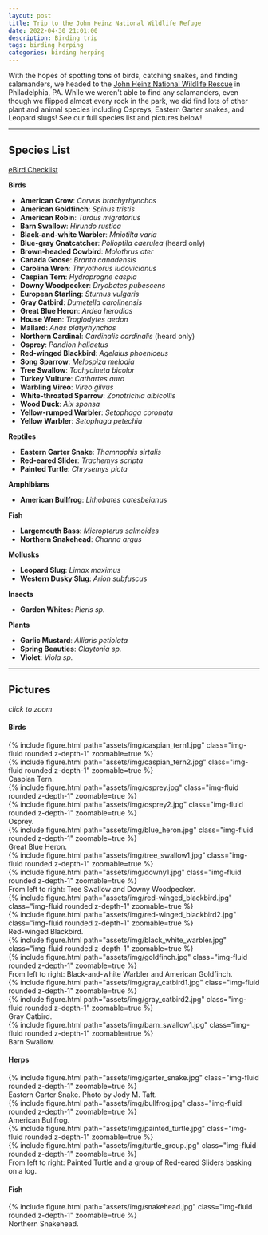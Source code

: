 ```yaml
---
layout: post
title: Trip to the John Heinz National Wildlife Refuge
date: 2022-04-30 21:01:00
description: Birding trip
tags: birding herping
categories: birding herping
---
```


With the hopes of spotting tons of birds, catching snakes, and finding salamanders, we headed to the [John Heinz National Wildlife Rescue](https://www.fws.gov/refuge/john-heinz-tinicum) in
Philadelphia, PA. While we weren't able to find any salamanders, even though we flipped almost every rock in the park, we did find lots of other plant and animal species including Ospreys, 
Eastern Garter snakes, and Leopard slugs! See our full species list and pictures below!

*** 

## Species List
[eBird Checklist](https://ebird.org/checklist/S108538770) 

**Birds**
- **American Crow**: _Corvus brachyrhynchos_
- **American Goldfinch**: _Spinus tristis_
- **American Robin**: _Turdus migratorius_
- **Barn Swallow**: _Hirundo rustica_
- **Black-and-white Warbler**: _Mniotilta varia_
- **Blue-gray Gnatcatcher**: _Polioptila caerulea_ (heard only)
- **Brown-headed Cowbird**: _Molothrus ater_
- **Canada Goose**: _Branta canadensis_
- **Carolina Wren**: _Thryothorus ludovicianus_
- **Caspian Tern**: _Hydroprogne caspia_
- **Downy Woodpecker**: _Dryobates pubescens_
- **European Starling**: _Sturnus vulgaris_
- **Gray Catbird**: _Dumetella carolinensis_
- **Great Blue Heron**: _Ardea herodias_
- **House Wren**: _Troglodytes aedon_
- **Mallard**: _Anas platyrhynchos_
- **Northern Cardinal**: _Cardinalis cardinalis_ (heard only)
- **Osprey**: _Pandion haliaetus_
- **Red-winged Blackbird**: _Agelaius phoeniceus_
- **Song Sparrow**: _Melospiza melodia_
- **Tree Swallow**: _Tachycineta bicolor_
- **Turkey Vulture**: _Cathartes aura_
- **Warbling Vireo**: _Vireo gilvus_
- **White-throated Sparrow**: _Zonotrichia albicollis_
- **Wood Duck**: _Aix sponsa_
- **Yellow-rumped Warbler**: _Setophaga coronata_
- **Yellow Warbler**: _Setophaga petechia_

**Reptiles**
- **Eastern Garter Snake**: _Thamnophis sirtalis_
- **Red-eared Slider**: _Trachemys scripta_
- **Painted Turtle**: _Chrysemys picta_

**Amphibians**
- **American Bullfrog**: _Lithobates catesbeianus_

**Fish**
- **Largemouth Bass**: _Micropterus salmoides_
- **Northern Snakehead**: _Channa argus_

**Mollusks**
- **Leopard Slug**: _Limax maximus_
- **Western Dusky Slug**: _Arion subfuscus_

**Insects**
- **Garden Whites**: _Pieris sp._

**Plants**
- **Garlic Mustard**: _Alliaris petiolata_
- **Spring Beauties**: _Claytonia sp._
- **Violet**: _Viola sp._

***

## Pictures
_click to zoom_

#### Birds

<div class="row mt-3">
    <div class="col-sm mt-3 mt-md-0">
        {% include figure.html path="assets/img/caspian_tern1.jpg" class="img-fluid rounded z-depth-1" zoomable=true %}
    </div>
    <div class="col-sm mt-3 mt-md-0">
        {% include figure.html path="assets/img/caspian_tern2.jpg" class="img-fluid rounded z-depth-1" zoomable=true %}
    </div>
</div>
<div class="caption">
    Caspian Tern.
</div>

<div class="row mt-3">
    <div class="col-sm mt-3 mt-md-0">
        {% include figure.html path="assets/img/osprey.jpg" class="img-fluid rounded z-depth-1" zoomable=true %}
    </div>
    <div class="col-sm mt-3 mt-md-0">
        {% include figure.html path="assets/img/osprey2.jpg" class="img-fluid rounded z-depth-1" zoomable=true %}
    </div>
</div>
<div class="caption">
    Osprey.
</div>

<div class="row mt-3">
    <div class="col-sm mt-3 mt-md-0">
        {% include figure.html path="assets/img/blue_heron.jpg" class="img-fluid rounded z-depth-1" zoomable=true %}
    </div>
</div>
<div class="caption">
    Great Blue Heron.
</div>

<div class="row mt-3">
<div class="col-sm mt-3 mt-md-0">
        {% include figure.html path="assets/img/tree_swallow1.jpg" class="img-fluid rounded z-depth-1" zoomable=true %}
    </div>
    <div class="col-sm mt-3 mt-md-0">
        {% include figure.html path="assets/img/downy1.jpg" class="img-fluid rounded z-depth-1" zoomable=true %}
    </div>
</div>
<div class="caption">
    From left to right: Tree Swallow and Downy Woodpecker.
</div>

<div class="row mt-3">
    <div class="col-sm mt-3 mt-md-0">
        {% include figure.html path="assets/img/red-winged_blackbird.jpg" class="img-fluid rounded z-depth-1" zoomable=true %}
    </div>
    <div class="col-sm mt-3 mt-md-0">
        {% include figure.html path="assets/img/red-winged_blackbird2.jpg" class="img-fluid rounded z-depth-1" zoomable=true %}
    </div>
</div>
<div class="caption">
    Red-winged Blackbird.
</div>

<div class="row mt-3">
    <div class="col-sm mt-3 mt-md-0">
        {% include figure.html path="assets/img/black_white_warbler.jpg" class="img-fluid rounded z-depth-1" zoomable=true %}
    </div>
    <div class="col-sm mt-3 mt-md-0">
        {% include figure.html path="assets/img/goldfinch.jpg" class="img-fluid rounded z-depth-1" zoomable=true %}
    </div>
</div>
<div class="caption">
    From left to right: Black-and-white Warbler and American Goldfinch.
</div>

<div class="row mt-3">
    <div class="col-sm mt-3 mt-md-0">
        {% include figure.html path="assets/img/gray_catbird1.jpg" class="img-fluid rounded z-depth-1" zoomable=true %}
    </div>
    <div class="col-sm mt-3 mt-md-0">
        {% include figure.html path="assets/img/gray_catbird2.jpg" class="img-fluid rounded z-depth-1" zoomable=true %}
    </div>
</div>
<div class="caption">
    Gray Catbird.
</div>

<div class="row mt-3">
    <div class="col-sm mt-3 mt-md-0">
        {% include figure.html path="assets/img/barn_swallow1.jpg" class="img-fluid rounded z-depth-1" zoomable=true %}
    </div>
</div>
<div class="caption">
    Barn Swallow.
</div>


#### Herps

<div class="row mt-3">
    <div class="col-sm mt-3 mt-md-0">
        {% include figure.html path="assets/img/garter_snake.jpg" class="img-fluid rounded z-depth-1" zoomable=true %}
    </div>
</div>
<div class="caption">
    Eastern Garter Snake. Photo by Jody M. Taft.
</div>

<div class="row mt-3">
    <div class="col-sm mt-3 mt-md-0">
        {% include figure.html path="assets/img/bullfrog.jpg" class="img-fluid rounded z-depth-1" zoomable=true %}
    </div>
</div>
<div class="caption">
    American Bullfrog.
</div>

<div class="row mt-3">
    <div class="col-sm mt-3 mt-md-0">
        {% include figure.html path="assets/img/painted_turtle.jpg" class="img-fluid rounded z-depth-1" zoomable=true %}
    </div>
    <div class="col-sm mt-3 mt-md-0">
        {% include figure.html path="assets/img/turtle_group.jpg" class="img-fluid rounded z-depth-1" zoomable=true %}
    </div>
</div>
<div class="caption">
    From left to right: Painted Turtle and a group of Red-eared Sliders basking on a log.
</div>


#### Fish

<div class="row mt-3">
    <div class="col-sm mt-3 mt-md-0">
        {% include figure.html path="assets/img/snakehead.jpg" class="img-fluid rounded z-depth-1" zoomable=true %}
    </div>
</div>
<div class="caption">
    Northern Snakehead.
</div>
